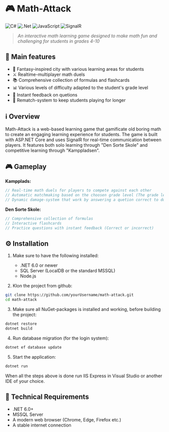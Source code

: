 # 🎮 Math-Attack

![C#](https://img.shields.io/badge/c%23-%23239120.svg?style=for-the-badge&logo=c-sharp&logoColor=white)
![.Net](https://img.shields.io/badge/.NET-5C2D91?style=for-the-badge&logo=.net&logoColor=white)
![JavaScript](https://img.shields.io/badge/javascript-%23323330.svg?style=for-the-badge&logo=javascript&logoColor=%23F7DF1E)
![SignalR](https://img.shields.io/badge/SignalR-%23512BD4.svg?style=for-the-badge&logo=.net&logoColor=white)

> *An interactive math learning game designed to make math fun and challenging for students in grades 4-10*

## 🌟 Main features

- 🏰 Fantasy-inspired city with various learning areas for students
- ⚔️ Realtime-multiplayer math duels
- 📚 Comprehensive collection of formulas and flashcards
- 📊 Various levels of difficulty adapted to the student's grade level
- 🎯 Instant feedback on quetions
- 🔄 Rematch-system to keep students playing for longer

## ℹ️ Overview

Math-Attack is a web-based learning game that gamificate old boring math to create an engaging learning experience for students. The game is built with ASP.NET Core and uses SignalR for real-time communication between players. It features both solo learning through "Den Sorte Skole" and competitive learning through "Kamppladsen".

## 🎮 Gameplay

**Kampplads:**
```csharp
// Real-time math duels for players to compete against each other
// Automatic matchmaking based on the choosen grade level (The grade level system is designed based on the danish school system)
// Dynamic damage-system that work by answering a quetion correct to do damage on your opponent
```

**Den Sorte Skole:**
```csharp
// Comprehensive collection of formulas
// Interactive flashcards
// Practice questions with instant feedback (Correct or incorrect)
```

## ⚙️ Installation

1. Make sure to have the following installed:
   - .NET 6.0 or newer
   - SQL Server (LocalDB or the standard MSSQL)
   - Node.js

2. Klon the project from github:
```bash
git clone https://github.com/yourUsername/math-attack.git
cd math-attack
```

3. Make sure all NuGet-packages is installed and working, before building the project:
```bash
dotnet restore
dotnet build
```

4. Run database migration (for the login system):
```bash
dotnet ef database update
```

5. Start the application:
```bash
dotnet run
```

When all the steps above is done run IIS Express in Visual Studio or another IDE of your choice.

## 🔧 Technical Requirements

- .NET 6.0+
- MSSQL Server
- A modern web browser (Chrome, Edge, Firefox etc.)
- A stable internet connection
